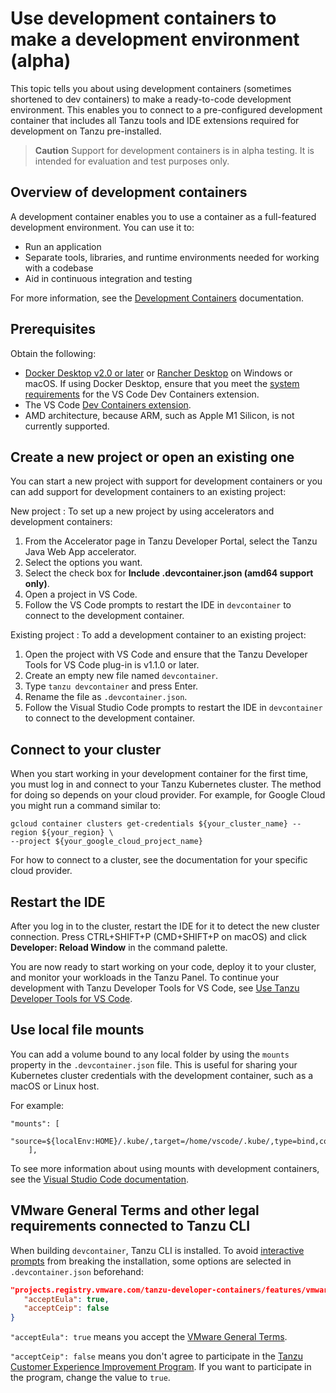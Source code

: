 # Use development containers to make a development environment (alpha)

This topic tells you about using development containers (sometimes shortened to dev containers) to
make a ready-to-code development environment. This enables you to connect to a pre-configured
development container that includes all Tanzu tools and IDE extensions required for development on
Tanzu pre-installed.

> **Caution** Support for development containers is in alpha testing. It is intended for evaluation
> and test purposes only.

## <a id="overview"></a> Overview of development containers

A development container enables you to use a container as a full-featured development environment.
You can use it to:

- Run an application
- Separate tools, libraries, and runtime environments needed for working with a codebase
- Aid in continuous integration and testing

For more information, see the [Development Containers](https://containers.dev/) documentation.

## <a id="prerequisites"></a> Prerequisites

Obtain the following:

- [Docker Desktop v2.0 or later](https://www.docker.com/products/docker-desktop/) or
  [Rancher Desktop](https://rancherdesktop.io/) on Windows or macOS. If using Docker Desktop, ensure
  that you meet the [system requirements](https://code.visualstudio.com/docs/devcontainers/containers#_system-requirements)
  for the VS Code Dev Containers extension.
- The VS Code [Dev Containers extension](https://marketplace.visualstudio.com/items?itemName=ms-vscode-remote.remote-containers).
- AMD architecture, because ARM, such as Apple M1 Silicon, is not currently supported.

## <a id="new-or-old-proj"></a> Create a new project or open an existing one

You can start a new project with support for development containers or you can add support for
development containers to an existing project:

New project
: To set up a new project by using accelerators and development containers:

   1. From the Accelerator page in Tanzu Developer Portal, select the Tanzu Java Web App accelerator.
   2. Select the options you want.
   3. Select the check box for **Include .devcontainer.json (amd64 support only)**.
   4. Open a project in VS Code.
   5. Follow the VS Code prompts to restart the IDE in `devcontainer` to connect to the development
      container.

Existing project
: To add a development container to an existing project:

   1. Open the project with VS Code and ensure that the Tanzu Developer Tools for VS Code plug-in
      is v1.1.0 or later.
   2. Create an empty new file named `devcontainer`.
   3. Type `tanzu devcontainer` and press Enter.
   4. Rename the file as `.devcontainer.json`.
   5. Follow the Visual Studio Code prompts to restart the IDE in `devcontainer` to connect to the
    development container.

## <a id="connect-to-cluster"></a> Connect to your cluster

When you start working in your development container for the first time, you must log in and
connect to your Tanzu Kubernetes cluster. The method for doing so depends on your cloud provider.
For example, for Google Cloud you might run a command similar to:

```console
gcloud container clusters get-credentials ${your_cluster_name} --region ${your_region} \
--project ${your_google_cloud_project_name}
```

For how to connect to a cluster, see the documentation for your specific cloud provider.

## <a id="restart-the-ide"></a> Restart the IDE

After you log in to the cluster, restart the IDE for it to detect the new cluster connection.
Press CTRL+SHIFT+P (CMD+SHIFT+P on macOS) and click **Developer: Reload Window** in the command
palette.

You are now ready to start working on your code, deploy it to your cluster, and monitor your
workloads in the Tanzu Panel. To continue your development with Tanzu Developer Tools for VS Code,
see [Use Tanzu Developer Tools for VS Code](using-the-extension.hbs.md).

## <a id="use-mounts"></a> Use local file mounts

You can add a volume bound to any local folder by using the `mounts` property in the
`.devcontainer.json` file. This is useful for sharing your Kubernetes cluster credentials
with the development container, such as a macOS or Linux host.

For example:

```console
"mounts": [
        "source=${localEnv:HOME}/.kube/,target=/home/vscode/.kube/,type=bind,consistency=cached"
    ],
```

To see more information about using mounts with development containers, see the
[Visual Studio Code documentation](https://code.visualstudio.com/remote/advancedcontainers/add-local-file-mount).

## <a id="cli-eula"></a> VMware General Terms and other legal requirements connected to Tanzu CLI

When building `devcontainer`, Tanzu CLI is installed.
To avoid [interactive prompts](https://github.com/vmware-tanzu/tanzu-cli/blob/main/docs/quickstart/install.md#automatic-prompts-and-potential-mitigations)
from breaking the installation, some options are selected in `.devcontainer.json` beforehand:

```json
"projects.registry.vmware.com/tanzu-developer-containers/features/vmware-tanzu-dev-tools": {
   "acceptEula": true,
   "acceptCeip": false
}
```

`"acceptEula": true` means you accept the
[VMware General Terms](https://www.vmware.com/vmware-general-terms.html).

`"acceptCeip": false` means you don't agree to participate in the
[Tanzu Customer Experience Improvement Program](https://www.vmware.com/solutions/trustvmware/ceip.html).
If you want to participate in the program, change the value to `true`.
